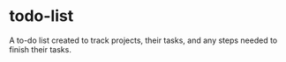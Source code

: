 # todo-list
A to-do list created to track projects, their tasks, and any steps needed to finish their tasks.
